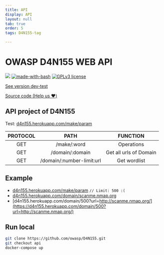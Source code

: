 ```yaml
---
title: API
display: API
layout: null
tab: true
order: 5
tags: D4N155-tag

---
```

# OWASP D4N155 WEB API
![](https://img.shields.io/badge/Documentation-OFF-%23f00) [![made-with-bash](https://img.shields.io/badge/Made%20with-Flask-1f425f.svg)](https://github.com/OWASP/D4N155/search?l=shell) [![GPLv3 license](https://img.shields.io/badge/License-GPLv3-blue.svg)](https://github.com/OWASP/D4N155/blob/master/LICENSE)

[See version dev-test](https://d4n155.herokuapp.com/domain/scanme.nmap.org)

[Source code (Help us :heart:)](https://github.com/OWASP/D4N155/tree/api)

## API project of D4N155
Test: [d4n155.herokuapp.com/make/param](https://d4n155.herokuapp.com/make/test%20param)

| PROTOCOL | PATH | FUNCTION |
|:--------:|:----:|:--------:|
|   GET    |/make/:word|Operations|
|   GET    |/domain/:domain|Get all urls of Domain|
|   GET    |/domain/:number-limit:url|Get wordlist|

## Example
* [d4n155.herokuapp.com/make/param](https://d4n155.herokuapp.com/make/test%20param) `// Limit: 500 :(`
* [d4n155.herokuapp.com/domain/scanme.nmap.org](https://d4n155.herokuapp.com/domain/scanme.nmap.org)
* [d4n155.herokuapp.com/domain/500?url=http://scanme.nmap.org/](https://d4n155.herokuapp.com/domain/500?url=http://scanme.nmap.org/)

## Run local
```sh
git clone https://github.com/owasp/D4N155.git
git checkout api
docker-compose up
```

